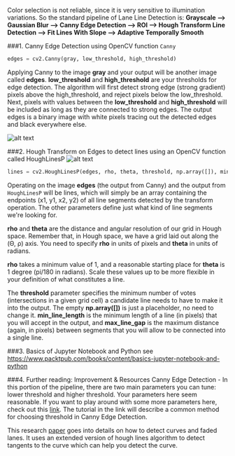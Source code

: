 Color selection is not reliable, since it is very sensitive to illumination variations. So the standard pipeline of Lane Line Detection is: 
**Grayscale --> Gaussian Blur --> Canny Edge Detection --> ROI --> Hough Transform Line Detection --> Fit Lines With Slope --> Adaptive Temporally Smooth**

###1. Canny Edge Detection using OpenCV function `Canny`
```python
edges = cv2.Canny(gray, low_threshold, high_threshold)
```
Applying Canny to the image **gray** and your output will be another image called **edges**. **low_threshold** and **high_threshold** are your thresholds for edge detection. The algorithm will first detect strong edge (strong gradient) pixels above the high_threshold, and reject pixels below the low_threshold. Next, pixels with values between the **low_threshold** and **high_threshold** will be included as long as they are connected to strong edges. The output edges is a binary image with white pixels tracing out the detected edges and black everywhere else.

![alt text](https://github.com/charliememory/AutonomousDriving/blob/master/images/CannyDetection.png "Canny Detection")


###2. Hough Transform on Edges to detect lines using an OpenCV function called HoughLinesP
![alt text](https://github.com/charliememory/AutonomousDriving/blob/master/images/HoughTransform.png "Hough Transform")

```python
lines = cv2.HoughLinesP(edges, rho, theta, threshold, np.array([]), min_line_length, max_line_gap)
```
Operating on the image **edges** (the output from Canny) and the output from `HoughLinesP` will be lines, which will simply be an array containing the endpoints (x1, y1, x2, y2) of all line segments detected by the transform operation. The other parameters define just what kind of line segments we're looking for.

**rho** and **theta** are the distance and angular resolution of our grid in Hough space. Remember that, in Hough space, we have a grid laid out along the (Θ, ρ) axis. You need to specify **rho** in units of pixels and **theta** in units of radians.

**rho** takes a minimum value of 1, and a reasonable starting place for **theta** is 1 degree (pi/180 in radians). Scale these values up to be more flexible in your definition of what constitutes a line.

The **threshold** parameter specifies the minimum number of votes (intersections in a given grid cell) a candidate line needs to have to make it into the output. The empty **np.array([])** is just a placeholder, no need to change it. **min_line_length** is the minimum length of a line (in pixels) that you will accept in the output, and **max_line_gap** is the maximum distance (again, in pixels) between segments that you will allow to be connected into a single line.


###3. Basics of Jupyter Notebook and Python
see https://www.packtpub.com/books/content/basics-jupyter-notebook-and-python

###4. Further reading: Improvement & Resources
Canny Edge Detection - In this portion of the pipeline, there are two main parameters you can tune: lower threshold and higher threshold. Your parameters here seem reasonable. If you want to play around with some more parameters here, check out this [link](http://stackoverflow.com/questions/21324950/how-to-select-the-best-set-of-parameters-in-canny-edge-detection-algorithm-imple). The tutorial in the link will describe a common method for choosing threshold in Canny Edge Detection.

This research [paper](http://airccj.org/CSCP/vol5/csit53211.pdf) goes into details on how to detect curves and faded lanes. It uses an extended version of hough lines algorithm to detect tangents to the curve which can help you detect the curve.

